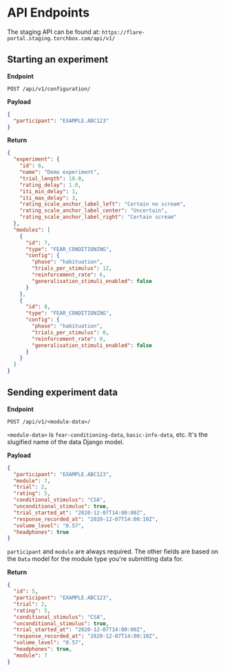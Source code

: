 # API Endpoints

The staging API can be found at: `https://flare-portal.staging.torchbox.com/api/v1/`

## Starting an experiment

**Endpoint**

```
POST /api/v1/configuration/
```

**Payload**

```json
{
  "participant": "EXAMPLE.ABC123"
}
```

**Return**

```json
{
  "experiment": {
    "id": 6,
    "name": "Demo experiment",
    "trial_length": 10.0,
    "rating_delay": 1.0,
    "iti_min_delay": 1,
    "iti_max_delay": 3,
    "rating_scale_anchor_label_left": "Certain no scream",
    "rating_scale_anchor_label_center": "Uncertain",
    "rating_scale_anchor_label_right": "Certain scream"
  },
  "modules": [
    {
      "id": 7,
      "type": "FEAR_CONDITIONING",
      "config": {
        "phase": "habituation",
        "trials_per_stimulus": 12,
        "reinforcement_rate": 6,
        "generalisation_stimuli_enabled": false
      }
    },
    {
      "id": 8,
      "type": "FEAR_CONDITIONING",
      "config": {
        "phase": "habituation",
        "trials_per_stimulus": 0,
        "reinforcement_rate": 0,
        "generalisation_stimuli_enabled": false
      }
    }
  ]
}
```

## Sending experiment data

**Endpoint**

```
POST /api/v1/<module-data>/
```

`<module-data>` is `fear-conditioning-data`, `basic-info-data`, etc. It's the
slugified name of the data Django model.

**Payload**

```json
{
  "participant": "EXAMPLE.ABC123",
  "module": 7,
  "trial": 2,
  "rating": 5,
  "conditional_stimulus": "CSA",
  "unconditional_stimulus": true,
  "trial_started_at": "2020-12-07T14:00:00Z",
  "response_recorded_at": "2020-12-07T14:00:10Z",
  "volume_level": "0.57",
  "headphones": true
}
```

`participant` and `module` are always required. The other fields are based on
the `Data` model for the module type you're submitting data for.

**Return**

```json
{
  "id": 5,
  "participant": "EXAMPLE.ABC123",
  "trial": 2,
  "rating": 5,
  "conditional_stimulus": "CSA",
  "unconditional_stimulus": true,
  "trial_started_at": "2020-12-07T14:00:00Z",
  "response_recorded_at": "2020-12-07T14:00:10Z",
  "volume_level": "0.57",
  "headphones": true,
  "module": 7
}
```
